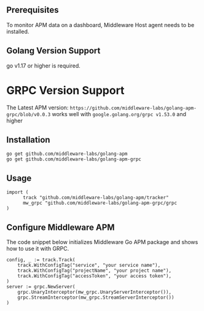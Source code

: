 ## Prerequisites

To monitor APM data on a dashboard, Middleware Host agent needs to be installed.

## Golang Version Support

go v1.17 or higher is required.

# GRPC Version Support

The Latest APM version:
`https://github.com/middleware-labs/golang-apm-grpc/blob/v0.0.3`
works well with `google.golang.org/grpc v1.53.0` and higher


## Installation

```
go get github.com/middleware-labs/golang-apm
go get github.com/middleware-labs/golang-apm-grpc
```

## Usage

```
import (
      track "github.com/middleware-labs/golang-apm/tracker"
	  mw_grpc "github.com/middleware-labs/golang-apm-grpc/grpc
)
```

## Configure Middleware APM

The code snippet below initializes Middleware Go APM package and shows how to use it with GRPC.

```
config, _ := track.Track(
    track.WithConfigTag("service", "your service name"),
    track.WithConfigTag("projectName", "your project name"),
    track.WithConfigTag("accessToken", "your access token"),
)
server := grpc.NewServer(
	grpc.UnaryInterceptor(mw_grpc.UnaryServerInterceptor()),
	grpc.StreamInterceptor(mw_grpc.StreamServerInterceptor())
)
```
